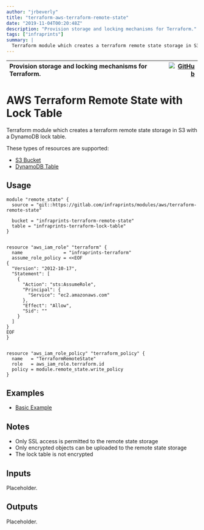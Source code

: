 ```yaml
---
author: "jrbeverly"
title: "terraform-aws-terraform-remote-state"
date: "2019-11-04T00:20:48Z"
description: "Provision storage and locking mechanisms for Terraform."
tags: ["infraprints"]
summary: |
  Terraform module which creates a terraform remote state storage in S3 with a DynamoDB lock table. These types of resources are supported: bazel BUILD.bazel docs icon outputs README.md scripts srv WORKSPACE [S3 Bucket](https://www.terraform.io/docs/providers/aws/r/s3_bucket.html) bazel BUILD.bazel docs icon outputs README.md scripts srv WORKSPACE [DynamoDB Table](https://www.terraform.io/docs/providers/aws/r/dynamodb_table.html)
---
```


| Provision storage and locking mechanisms for Terraform. | [![GitHub](https://img.shields.io/badge/GitHub-%23121011.svg?logo=github&logoColor=white)](https://github.com/infraprints/terraform-aws-terraform-remote-state) |
| :-------- | -------: |


# AWS Terraform Remote State with Lock Table

Terraform module which creates a terraform remote state storage in S3 with a DynamoDB lock table.

These types of resources are supported:

* [S3 Bucket](https://www.terraform.io/docs/providers/aws/r/s3_bucket.html)
* [DynamoDB Table](https://www.terraform.io/docs/providers/aws/r/dynamodb_table.html)

## Usage

```hcl
module "remote_state" {
  source = "git::https://gitlab.com/infraprints/modules/aws/terraform-remote-state"

  bucket = "infraprints-terraform-remote-state"
  table = "infraprints-terraform-lock-table"
}


resource "aws_iam_role" "terraform" {
  name               = "infraprints-terraform"
  assume_role_policy = <<EOF
{
  "Version": "2012-10-17",
  "Statement": [
    {
      "Action": "sts:AssumeRole",
      "Principal": {
        "Service": "ec2.amazonaws.com"
      },
      "Effect": "Allow",
      "Sid": ""
    }
  ]
}
EOF
}


resource "aws_iam_role_policy" "terraform_policy" {
  name   = "TerraformRemoteState"
  role   = aws_iam_role.terraform.id
  policy = module.remote_state.write_policy
}
```

## Examples

* [Basic Example](examples/basic)

## Notes

* Only SSL access is permitted to the remote state storage
* Only encrypted objects can be uploaded to the remote state storage
* The lock table is not encrypted

## Inputs

Placeholder.

## Outputs

Placeholder.
